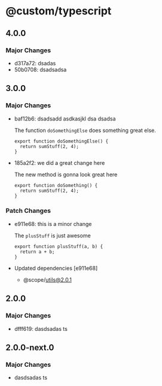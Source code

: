 # @custom/typescript

## 4.0.0

### Major Changes

- d317a72: dsadas
- 50b0708: dsadsadsa

## 3.0.0

### Major Changes

- baf12b6: dsadsadd asdkasjkl dsa dsadsa

  The function `doSomethingElse` does something great else.

  ```
  export function doSomethingElse() {
  	return sumStuff(2, 4);
  }
  ```

- 185a2f2: we did a great change here

  The new method is gonna look great here

  ```
  export function doSomething() {
  	return sumStuff(2, 4);
  }
  ```

### Patch Changes

- e911e68: this is a minor change

  The `plusStuff` is just awesome

  ```
  export function plusStuff(a, b) {
  	return a + b;
  }
  ```

- Updated dependencies [e911e68]
  - @scope/utils@2.0.1

## 2.0.0

### Major Changes

- dfff619: dasdsadas ts

## 2.0.0-next.0

### Major Changes

- dasdsadas ts
